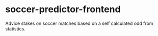# soccer-predictor-frontend

Advice stakes on soccer matches based on a self calculated odd from statistics.
